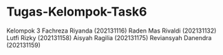 # Tugas-Kelompok-Task6
Kelompok 3 Fachreza Riyanda (202131116) Raden Mas Rivaldi (202131132) Lutfi Rizky (202131158) Aisyah Ragilia (202131175) Reviansyah Danendra (202131159)
